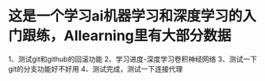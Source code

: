 # 这是一个学习ai机器学习和深度学习的入门跟练，AIlearning里有大部分数据
1、测试git和github的回滚功能
2、学习进度-深度学习卷积神经网络
3、测试一下git的分支功能好不好用
4、测试完成，测试一下连接代理

